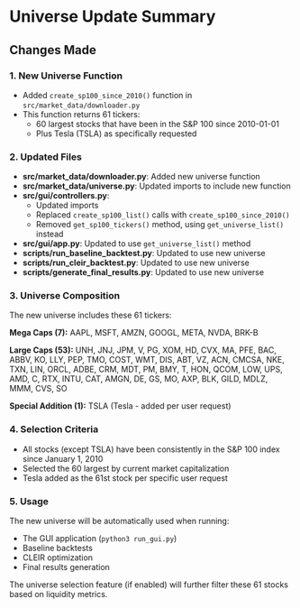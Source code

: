 # Universe Update Summary

## Changes Made

### 1. New Universe Function
- Added `create_sp100_since_2010()` function in `src/market_data/downloader.py`
- This function returns 61 tickers:
  - 60 largest stocks that have been in the S&P 100 since 2010-01-01
  - Plus Tesla (TSLA) as specifically requested

### 2. Updated Files
- **src/market_data/downloader.py**: Added new universe function
- **src/market_data/universe.py**: Updated imports to include new function
- **src/gui/controllers.py**: 
  - Updated imports
  - Replaced `create_sp100_list()` calls with `create_sp100_since_2010()`
  - Removed `get_sp100_tickers()` method, using `get_universe_list()` instead
- **src/gui/app.py**: Updated to use `get_universe_list()` method
- **scripts/run_baseline_backtest.py**: Updated to use new universe
- **scripts/run_cleir_backtest.py**: Updated to use new universe
- **scripts/generate_final_results.py**: Updated to use new universe

### 3. Universe Composition
The new universe includes these 61 tickers:

**Mega Caps (7):**
AAPL, MSFT, AMZN, GOOGL, META, NVDA, BRK-B

**Large Caps (53):**
UNH, JNJ, JPM, V, PG, XOM, HD, CVX, MA, PFE, BAC, ABBV, KO, LLY, PEP, TMO, COST, WMT, DIS, ABT, VZ, ACN, CMCSA, NKE, TXN, LIN, ORCL, ADBE, CRM, MDT, PM, BMY, T, HON, QCOM, LOW, UPS, AMD, C, RTX, INTU, CAT, AMGN, DE, GS, MO, AXP, BLK, GILD, MDLZ, MMM, CVS, SO

**Special Addition (1):**
TSLA (Tesla - added per user request)

### 4. Selection Criteria
- All stocks (except TSLA) have been consistently in the S&P 100 index since January 1, 2010
- Selected the 60 largest by current market capitalization
- Tesla added as the 61st stock per specific user request

### 5. Usage
The new universe will be automatically used when running:
- The GUI application (`python3 run_gui.py`)
- Baseline backtests
- CLEIR optimization
- Final results generation

The universe selection feature (if enabled) will further filter these 61 stocks based on liquidity metrics. 